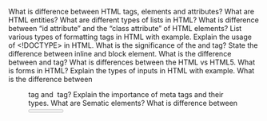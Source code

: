 What is difference between HTML tags, elements and attributes?
What are HTML entities?
What are different types of lists in HTML?
What is difference between “id attribute” and the “class attribute” of HTML elements?
List various types of formatting tags in HTML with example.
Explain the usage of <!DOCTYPE> in HTML.
What is the significance of the <head> and <body> tag?
State the difference between inline and block element.
What is the difference between <link> and <a> tag?
What is differences between the HTML vs HTML5.
What is forms in HTML?
Explain the types of inputs in HTML with example.
What is the difference between <figure> tag and <img> tag?
Explain the importance of meta tags and their types.
What are Sematic elements?
What is difference between <meter> tag and <progress> tag?
What is difference between SVG and Canvas HTML5 element?
Explain the concept of web storage in HTML5.
What is comment in HTML and its type and usage?
What are the empty elements?
What is the advantage of collapsing white space?
What is hyperlink? What is its need?
What is the need of alt tag in img tag?
What is difference between HTML and XHTML?
What is difference between absolute and relative URL?
What is the role of action attribute in HTML forms?
What is the role of method attribute in HTML forms?
What is a marquee in HTML?
What is grouping tag in HTML?
What is accessibility in HTML?
